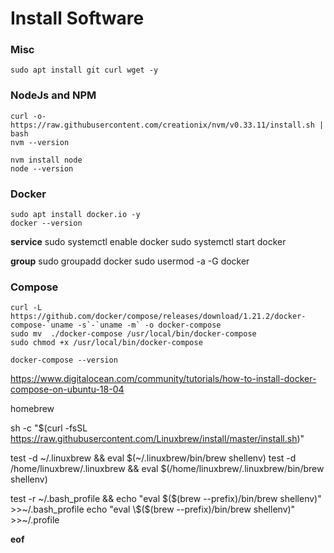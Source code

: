 # Install Software

### Misc
	sudo apt install git curl wget -y

### NodeJs and NPM
	curl -o- https://raw.githubusercontent.com/creationix/nvm/v0.33.11/install.sh | bash
	nvm --version
	
	nvm install node
	node --version

### Docker 
	sudo apt install docker.io -y
	docker --version

**service**
	sudo systemctl enable docker
	sudo systemctl start docker

**group**
	sudo groupadd docker
	sudo usermod -a -G  docker <user>

### Compose
	curl -L https://github.com/docker/compose/releases/download/1.21.2/docker-compose-`uname -s`-`uname -m` -o docker-compose
	sudo mv  ./docker-compose /usr/local/bin/docker-compose
	sudo chmod +x /usr/local/bin/docker-compose
	
	docker-compose --version

https://www.digitalocean.com/community/tutorials/how-to-install-docker-compose-on-ubuntu-18-04


homebrew

sh -c "$(curl -fsSL https://raw.githubusercontent.com/Linuxbrew/install/master/install.sh)"

test -d ~/.linuxbrew && eval $(~/.linuxbrew/bin/brew shellenv)
test -d /home/linuxbrew/.linuxbrew && eval $(/home/linuxbrew/.linuxbrew/bin/brew shellenv)

test -r ~/.bash_profile && echo "eval \$($(brew --prefix)/bin/brew shellenv)" >>~/.bash_profile
echo "eval \$($(brew --prefix)/bin/brew shellenv)" >>~/.profile

**eof**